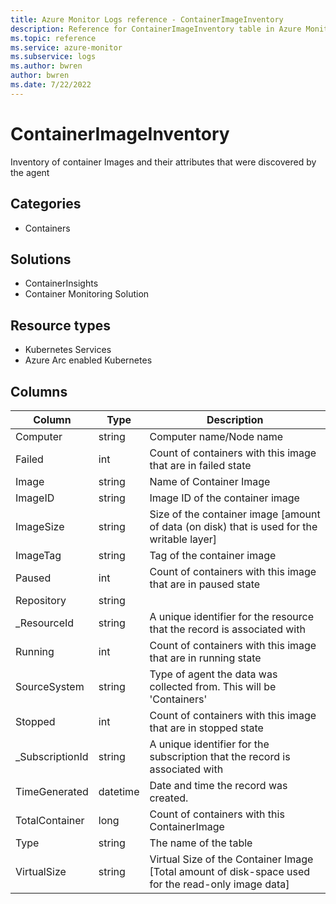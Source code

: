 ```yaml
---
title: Azure Monitor Logs reference - ContainerImageInventory
description: Reference for ContainerImageInventory table in Azure Monitor Logs.
ms.topic: reference
ms.service: azure-monitor
ms.subservice: logs
ms.author: bwren
author: bwren
ms.date: 7/22/2022
---
```


# ContainerImageInventory

 Inventory of container Images and their attributes that were discovered by the agent

## Categories

- Containers
## Solutions

- ContainerInsights
- Container Monitoring Solution
## Resource types

- Kubernetes Services
- Azure Arc enabled Kubernetes




## Columns

| Column | Type | Description |
| --- | --- | --- |
| Computer | string | Computer name/Node name |
| Failed | int | Count of containers with this image that are in failed state |
| Image | string | Name of Container Image |
| ImageID | string | Image ID of the container image |
| ImageSize | string | Size of the container image [amount of data (on disk) that is used for the writable layer] |
| ImageTag | string | Tag of the container image |
| Paused | int | Count of containers with this image that are in paused state |
| Repository | string |  |
| _ResourceId | string | A unique identifier for the resource that the record is associated with |
| Running | int | Count of containers with this image that are in running state |
| SourceSystem | string | Type of agent the data was collected from. This will be 'Containers' |
| Stopped | int | Count of containers with this image that are in stopped state |
| _SubscriptionId | string | A unique identifier for the subscription that the record is associated with |
| TimeGenerated | datetime | Date and time the record was created. |
| TotalContainer | long | Count of containers with this ContainerImage |
| Type | string | The name of the table |
| VirtualSize | string | Virtual Size of the Container Image [Total amount of disk-space used for the read-only image data] |

